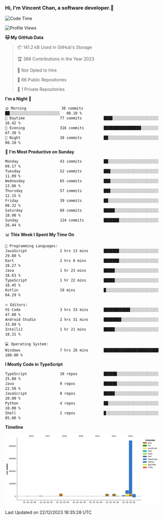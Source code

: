 ### Hi, I'm Vincent Chan, a software developer.👋

<!--
**hkvincent/hkvincent** is a ✨ _special_ ✨ repository because its `README.md` (this file) appears on your GitHub profile.

Here are some ideas to get you started:

- 🔭 I’m currently working on ...
- 🌱 I’m currently learning ...
- 👯 I’m looking to collaborate on ...
- 🤔 I’m looking for help with ...
- 💬 Ask me about ...
- 📫 How to reach me: ...
- 😄 Pronouns: ...
- ⚡ Fun fact: ...
-->
<!--START_SECTION:waka-->
![Code Time](http://img.shields.io/badge/Code%20Time-687%20hrs%2018%20mins-blue)

![Profile Views](http://img.shields.io/badge/Profile%20Views-0-blue)

**🐱 My GitHub Data** 

> 📦 141.2 kB Used in GitHub's Storage 
 > 
> 🏆 388 Contributions in the Year 2023
 > 
> 🚫 Not Opted to Hire
 > 
> 📜 66 Public Repositories 
 > 
> 🔑 1 Private Repositories 
 > 
**I'm a Night 🦉** 

```text
🌞 Morning                38 commits          ██░░░░░░░░░░░░░░░░░░░░░░░   08.10 % 
🌆 Daytime                77 commits          ████░░░░░░░░░░░░░░░░░░░░░   16.42 % 
🌃 Evening                316 commits         █████████████████░░░░░░░░   67.38 % 
🌙 Night                  38 commits          ██░░░░░░░░░░░░░░░░░░░░░░░   08.10 % 
```
📅 **I'm Most Productive on Sunday** 

```text
Monday                   43 commits          ██░░░░░░░░░░░░░░░░░░░░░░░   09.17 % 
Tuesday                  52 commits          ███░░░░░░░░░░░░░░░░░░░░░░   11.09 % 
Wednesday                65 commits          ███░░░░░░░░░░░░░░░░░░░░░░   13.86 % 
Thursday                 57 commits          ███░░░░░░░░░░░░░░░░░░░░░░   12.15 % 
Friday                   39 commits          ██░░░░░░░░░░░░░░░░░░░░░░░   08.32 % 
Saturday                 89 commits          █████░░░░░░░░░░░░░░░░░░░░   18.98 % 
Sunday                   124 commits         ███████░░░░░░░░░░░░░░░░░░   26.44 % 
```


📊 **This Week I Spent My Time On** 

```text
💬 Programming Languages: 
JavaScript               2 hrs 13 mins       ███████░░░░░░░░░░░░░░░░░░   29.80 % 
Dart                     2 hrs 6 mins        ███████░░░░░░░░░░░░░░░░░░   28.27 % 
Java                     1 hr 23 mins        █████░░░░░░░░░░░░░░░░░░░░   18.63 % 
TypeScript               1 hr 22 mins        █████░░░░░░░░░░░░░░░░░░░░   18.45 % 
Kotlin                   19 mins             █░░░░░░░░░░░░░░░░░░░░░░░░   04.29 % 

🔥 Editors: 
VS Code                  3 hrs 33 mins       ████████████░░░░░░░░░░░░░   47.80 % 
Android Studio           2 hrs 31 mins       ████████░░░░░░░░░░░░░░░░░   33.89 % 
IntelliJ                 1 hr 21 mins        █████░░░░░░░░░░░░░░░░░░░░   18.31 % 

💻 Operating System: 
Windows                  7 hrs 26 mins       █████████████████████████   100.00 % 
```

**I Mostly Code in TypeScript** 

```text
TypeScript               10 repos            ██████░░░░░░░░░░░░░░░░░░░   25.00 % 
Java                     9 repos             ██████░░░░░░░░░░░░░░░░░░░   22.50 % 
JavaScript               8 repos             █████░░░░░░░░░░░░░░░░░░░░   20.00 % 
Python                   4 repos             ██░░░░░░░░░░░░░░░░░░░░░░░   10.00 % 
Shell                    2 repos             █░░░░░░░░░░░░░░░░░░░░░░░░   05.00 % 
```



**Timeline**

![Lines of Code chart](https://raw.githubusercontent.com/hkvincent/hkvincent/main/assets/bar_graph.png)


 Last Updated on 22/12/2023 18:35:28 UTC
<!--END_SECTION:waka-->
